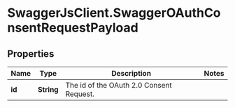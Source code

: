 # SwaggerJsClient.SwaggerOAuthConsentRequestPayload

## Properties
Name | Type | Description | Notes
------------ | ------------- | ------------- | -------------
**id** | **String** | The id of the OAuth 2.0 Consent Request. | 


